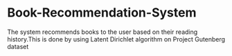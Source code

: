 # Book-Recommendation-System
The system recommends books to the user based on their reading history.This is done by using Latent Dirichlet algorithm on Project Gutenberg dataset
